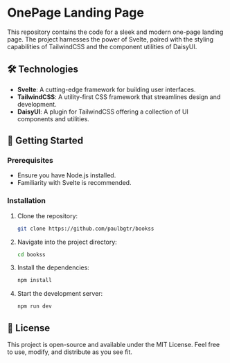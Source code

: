 # OnePage Landing Page

This repository contains the code for a sleek and modern one-page landing page. The project harnesses the power of Svelte, paired with the styling capabilities of TailwindCSS and the component utilities of DaisyUI.

## 🛠️ Technologies

- **Svelte**: A cutting-edge framework for building user interfaces.
- **TailwindCSS**: A utility-first CSS framework that streamlines design and development.
- **DaisyUI**: A plugin for TailwindCSS offering a collection of UI components and utilities.

## 🚀 Getting Started

### Prerequisites

- Ensure you have Node.js installed.
- Familiarity with Svelte is recommended.

### Installation

1. Clone the repository:
    ```bash
    git clone https://github.com/paulbgtr/bookss
    ```

2. Navigate into the project directory:
    ```bash
    cd bookss
    ```

3. Install the dependencies:
    ```bash
    npm install
    ```

4. Start the development server:
    ```bash
    npm run dev
    ```

## 📝 License

This project is open-source and available under the MIT License. Feel free to use, modify, and distribute as you see fit.


